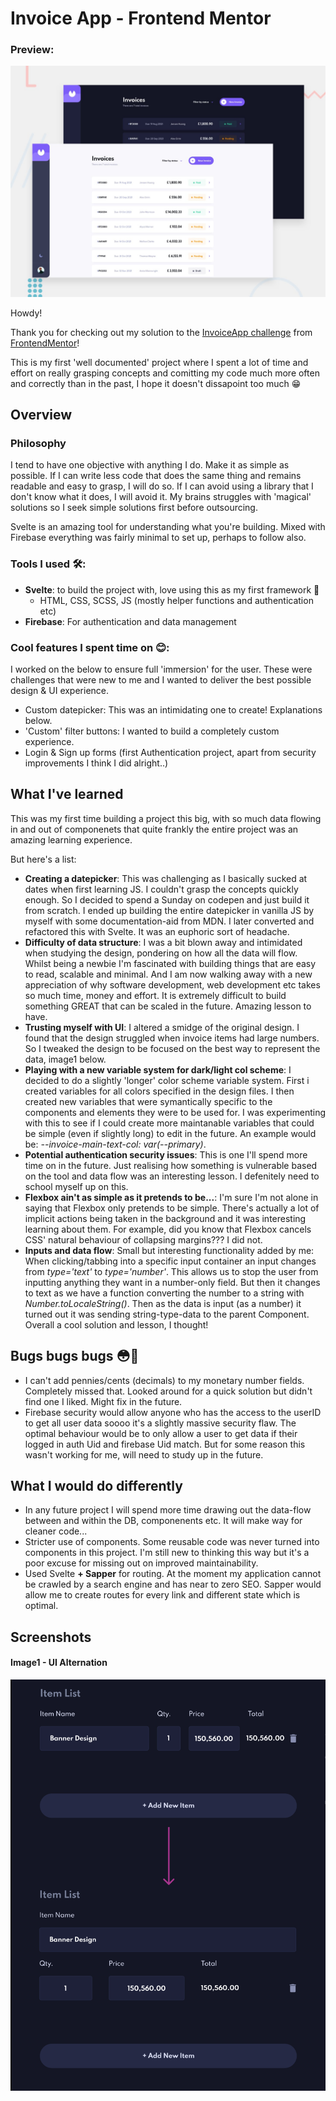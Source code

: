 
# Invoice App - Frontend Mentor

### Preview:
![Image1: Invoice Items](./public/assets/preview.jpg)

Howdy!

Thank you for checking out my solution to the [InvoiceApp challenge](https://www.frontendmentor.io/challenges/invoice-app-i7KaLTQjl) from [FrontendMentor](https://www.frontendmentor.io)!

This is my first 'well documented' project where I spent a lot of time and effort on really grasping concepts and comitting my code much more often and correctly than in the past, I hope it doesn't dissapoint too much 😁

## Overview

### Philosophy
I tend to have one objective with anything I do. Make it as simple as possible. If  I can write less code that does the same thing and remains readable and easy to grasp, I will do so. If I can avoid using a library that I don't know what it does, I will avoid it. My brains struggles with 'magical' solutions so I seek simple solutions first before outsourcing. 

Svelte is an amazing tool for understanding what you're building. Mixed with Firebase everything was fairly minimal to set up, perhaps to follow also.

### Tools I used 🛠:

- **Svelte**: to build the project with, love using this as my first framework 🥰
    - HTML, CSS, SCSS, JS (mostly helper functions and authentication etc)
- **Firebase**: For authentication and data management

### Cool features I spent time on 😊:

I worked on the below to ensure full 'immersion' for the user. These were challenges that were new to me 
and I wanted to deliver the best possible design & UI experience. 

- Custom datepicker: This was an intimidating one to create! Explanations below.
- 'Custom' filter buttons: I wanted to build a completely custom experience.
- Login & Sign up forms (first Authentication project, apart from security improvements I think I did alright..)

## What I've learned

This was my first time building a project this big, with so much data flowing in and out of componenets 
that quite frankly the entire project was an amazing learning experience.

But here's a list:
- **Creating a datepicker**: This was challenging as I basically sucked at dates when first learning JS. I couldn't grasp the concepts quickly enough. So I decided to spend a Sunday on codepen and just build it from scratch. I ended up building the entire datepicker in vanilla JS by myself with some documentation-aid from MDN. I later converted and refactored this with Svelte. It was an euphoric sort of headache.
- **Difficulty of data structure**: I was a bit blown away and intimidated when studying the design, pondering on how all the data will flow. Whilst being a newbie I'm fascinated with building things that are easy to read, scalable and minimal. And I am now walking away with a new appreciation of why software development, web development etc takes so much time, money and effort. It is extremely difficult to build something GREAT that can be scaled in the future. Amazing lesson to have.
- **Trusting myself with UI**: I altered a smidge of the original design. I found that the design struggled when invoice items had large numbers. So I tweaked the design to be focused on the best way to represent the data, image1 below.
- **Playing with a new variable system for dark/light col scheme**: I decided to do a slightly 'longer' color scheme variable system. First i created variables for all colors specified in the design files. I then created new variables that were symantically specific to the components and elements they were to be used for. I was experimenting with this to see if I could create more maintanable variables that could be simple (even if slightly long) to edit in the future. An example would be: *--invoice-main-text-col: var(--primary)*.
- **Potential authentication security issues**: This is one I'll spend more time on in the future. Just realising how something is vulnerable based on the tool and data flow was an interesting lesson. I defenitely need to school myself up on this.
- **Flexbox ain't as simple as it pretends to be...**: I'm sure I'm not alone in saying that Flexbox only pretends to be simple. There's actually a lot of implicit actions being taken in the background and it was interesting learning about them. For example, did you know that Flexbox cancels CSS' natural behaviour of collapsing margins??? I did not. 
- **Inputs and data flow**: Small but interesting functionality added by me: When clicking/tabbing into a specific input container an input changes from *type='text'* to *type='number'*. This allows us to stop the user from inputting anything they want in a number-only field. But then it changes to text as we have a function converting the number to a string with *Number.toLocaleString()*. Then as the data is input (as a number) it turned out it was sending string-type-data to the parent Component. Overall a cool solution and lesson, I thought!

## Bugs bugs bugs 😳🐛

- I can't add pennies/cents (decimals) to my monetary number fields. Completely missed that. Looked around for a quick solution but didn't find one I liked. Might fix in the future.
- Firebase security would allow anyone who has the access to the userID to get all user data soooo it's a slightly massive security flaw. The optimal behaviour would be to only allow a user to get data if their logged in auth Uid and firebase Uid match. But for some reason this wasn't working for me, will need to study up in the future.

## What I would do differently

- In any future project I will spend more time drawing out the data-flow between and within the DB, componenents etc. It will make way for cleaner code...
- Stricter use of components. Some reusable code was never turned into components in this project. I'm still new to thinking this way but it's a poor excuse for missing out on improved maintainability.
- Used Svelte **+ Sapper** for routing. At the moment my application cannot be crawled by a search engine and has near to zero SEO. Sapper would allow me to create routes for every link and different state which is optimal.
## Screenshots

#### Image1 - UI Alternation

![Image1: Invoice Items](./public/assets/invoiceItemBeforeAfter.png)

